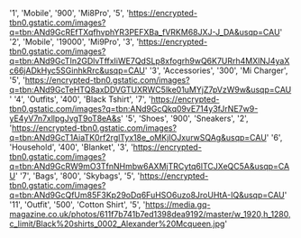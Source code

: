 '1', 'Mobile', '900', 'Mi8Pro', '5', 'https://encrypted-tbn0.gstatic.com/images?q=tbn:ANd9GcREfTXqfhvphYR3PEFXBa_fVRKM68JXJ-J_DA&usqp=CAU'
'2', 'Mobile', '19000', 'Mi9Pro', '3', 'https://encrypted-tbn0.gstatic.com/images?q=tbn:ANd9GcTIn2GDlvTffxIiWE7QdSLp8xfogrh9wQ6K7URrh4MXlNJ4yaXc66jADkHyc5SGinhkRrc&usqp=CAU'
'3', 'Accessories', '300', 'Mi Charger', '5', 'https://encrypted-tbn0.gstatic.com/images?q=tbn:ANd9GcTeHTQ8axDDVGTUXRWC5lke01uMYjZ7pVzW9w&usqp=CAU'
'4', 'Outfits', '400', 'Black Tshirt', '7', 'https://encrypted-tbn0.gstatic.com/images?q=tbn:ANd9GcQkq09vE714y3fJrNE7w9-yE4yV7n7xllpgJvgT9oT8eA&s'
'5', 'Shoes', '900', 'Sneakers', '2', 'https://encrypted-tbn0.gstatic.com/images?q=tbn:ANd9GcT1AiaTK0rf2rglTyx18e_oMKjIOJxurwSQAg&usqp=CAU'
'6', 'Household', '400', 'Blanket', '3', 'https://encrypted-tbn0.gstatic.com/images?q=tbn:ANd9GcRW9mO3TfnNHmbw6AXMjTRCytq6lTCJXeQC5A&usqp=CAU'
'7', 'Bags', '800', 'Skybags', '5', 'https://encrypted-tbn0.gstatic.com/images?q=tbn:ANd9GcQfUm85F3Kp29oDq6FuHSO6uzo8JroUHtA-IQ&usqp=CAU'
'11', 'Outfit', '500', 'Cotton Shirt', '5', 'https://media.gq-magazine.co.uk/photos/611f7b741b7ed1398dea9192/master/w_1920,h_1280,c_limit/Black%20shirts_0002_Alexander%20Mcqueen.jpg'
